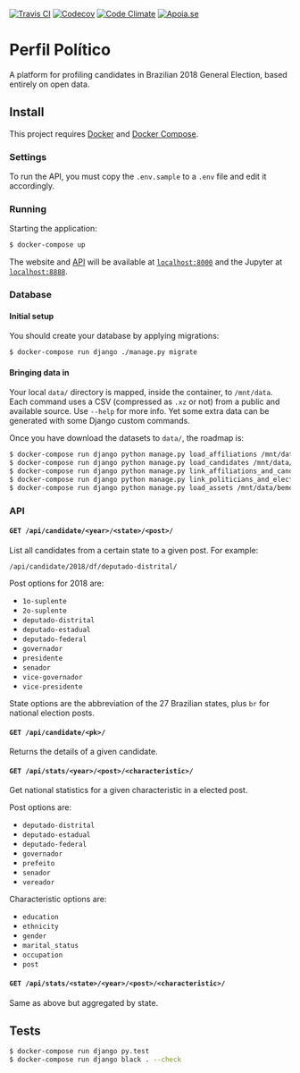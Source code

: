 [![Travis CI](https://img.shields.io/travis/okfn-brasil/perfil-politico.svg)](https://travis-ci.org/okfn-brasil/perfil-politico)
[![Codecov](https://img.shields.io/codecov/c/github/okfn-brasil/perfil-politico.svg)](https://codecov.io/gh/okfn-brasil/perfil-politico)
[![Code Climate](https://img.shields.io/codeclimate/maintainability/okfn-brasil/perfil-politico.svg)](https://codeclimate.com/github/okfn-brasil/perfil-politico)
[![Apoia.se](https://img.shields.io/badge/donate-apoia.se-EB4A3B.svg)](https://apoia.se/serenata)

# Perfil Político

A platform for profiling candidates in Brazilian 2018 General Election, based
entirely on open data.

## Install

This project requires [Docker](https://docs.docker.com/install/) and
[Docker Compose](https://docs.docker.com/compose/install/).

### Settings

To run the API, you must copy the `.env.sample` to a `.env` file and
edit it accordingly.

### Running

Starting the application:

```sh
$ docker-compose up
```

The website and [API](#api) will be available at
[`localhost:8000`](http://localhost:8000) and the Jupyter at
[`localhost:8888`](http://localhost:8888).

### Database

#### Initial setup

You should create your database by applying migrations:

```sh
$ docker-compose run django ./manage.py migrate
```

#### Bringing data in

Your local `data/` directory is mapped, inside the container, to `/mnt/data`.
Each command uses a CSV (compressed as `.xz` or not) from a public and
available source. Use `--help` for more info. Yet some extra data can be
generated with some Django custom commands.

Once you have download the datasets to `data/`, the roadmap is:

```sh
$ docker-compose run django python manage.py load_affiliations /mnt/data/filiacao.csv
$ docker-compose run django python manage.py load_candidates /mnt/data/candidatura.csv
$ docker-compose run django python manage.py link_affiliations_and_candidates
$ docker-compose run django python manage.py link_politicians_and_election_results
$ docker-compose run django python manage.py load_assets /mnt/data/bemdeclarado.csv
```

### API

#### `GET /api/candidate/<year>/<state>/<post>/`

List all candidates from a certain state to a given post. For example:

`/api/candidate/2018/df/deputado-distrital/`

Post options for 2018 are:

* `1o-suplente`
* `2o-suplente`
* `deputado-distrital`
* `deputado-estadual`
* `deputado-federal`
* `governador`
* `presidente`
* `senador`
* `vice-governador`
* `vice-presidente`

State options are the abbreviation of the 27 Brazilian states, plus `br` for
national election posts.

#### `GET /api/candidate/<pk>/`

Returns the details of a given candidate.

#### `GET /api/stats/<year>/<post>/<characteristic>/`

Get national statistics for a given characteristic in a elected post.

Post options are:

* `deputado-distrital`
* `deputado-estadual`
* `deputado-federal`
* `governador`
* `prefeito`
* `senador`
* `vereador`

Characteristic options are:

* `education`
* `ethnicity`
* `gender`
* `marital_status`
* `occupation`
* `post`

#### `GET /api/stats/<state>/<year>/<post>/<characteristic>/`

Same as above but aggregated by state.

## Tests

```sh
$ docker-compose run django py.test
$ docker-compose run django black . --check
```
